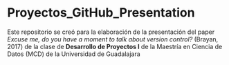 # Proyectos_GitHub_Presentation
Este repositorio se creó para la elaboración de la presentación del paper _Excuse me, do you have a moment to talk about version control?_ (Brayan, 2017) de la clase de **Desarrollo de Proyectos I** de la Maestría en Ciencia de Datos (MCD) de la Universidad de Guadalajara

